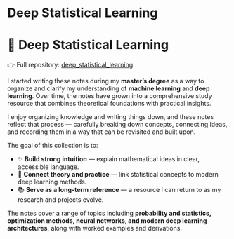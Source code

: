 # Deep Statistical Learning


# 📖 Deep Statistical Learning

👉 Full repository: [deep\_statistical\_learning](https://github.com/Han8931/deep_statistical_learning)

I started writing these notes during my **master’s degree** as a way to organize and clarify my understanding of **machine learning** and **deep learning**. Over time, the notes have grown into a comprehensive study resource that combines theoretical foundations with practical insights.

I enjoy organizing knowledge and writing things down, and these notes reflect that process — carefully breaking down concepts, connecting ideas, and recording them in a way that can be revisited and built upon.

The goal of this collection is to:
* ✨ **Build strong intuition** — explain mathematical ideas in clear, accessible language.
* 🧩 **Connect theory and practice** — link statistical concepts to modern deep learning methods.
* 📚 **Serve as a long-term reference** — a resource I can return to as my research and projects evolve.

The notes cover a range of topics including **probability and statistics, optimization methods, neural networks, and modern deep learning architectures**, along with worked examples and derivations.



